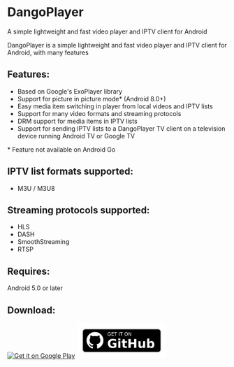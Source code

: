 # DangoPlayer
A simple lightweight and fast video player and IPTV client for Android



DangoPlayer is a simple lightweight and fast video player and IPTV client for Android, with many features

## Features:
- Based on Google's ExoPlayer library
- Support for picture in picture mode* (Android 8.0+)
- Easy media item switching in player from local videos and IPTV lists
- Support for many video formats and streaming protocols
- DRM support for media items in IPTV lists
- Support for sending IPTV lists to a DangoPlayer TV client on a television device running Android TV or Google TV 

\* Feature not available on Android Go

## IPTV list formats supported:
- M3U / M3U8

## Streaming protocols supported:
- HLS
- DASH
- SmoothStreaming
- RTSP

## Requires:
Android 5.0 or later

## Download:

<a href='https://play.google.com/store/apps/details?id=com.aleapps.videotime&pcampaignid=pcampaignidMKT-Other-global-all-co-prtnr-py-PartBadge-Mar2515-1'><img alt='Get it on Google Play' height='80' src='https://play.google.com/intl/en_us/badges/static/images/badges/en_badge_web_generic.png'/></a>
<a href='https://github.com/brunochanrio/DangoPlayer/releases'><img alt='Get it on GitHub' height='80' src='https://raw.githubusercontent.com/deckerst/common/main/assets/get-it-on-github.png'/></a>

